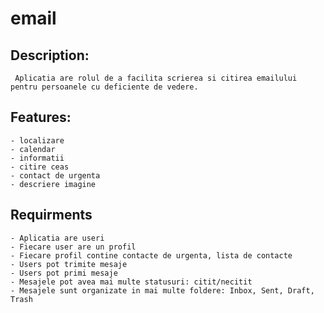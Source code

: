 email
=====

Description:
-------------
	 
	 Aplicatia are rolul de a facilita scrierea si citirea emailului pentru persoanele cu deficiente de vedere.

Features:
-------------
	- localizare
	- calendar
	- informatii
	- citire ceas
	- contact de urgenta
	- descriere imagine 

Requirments
--------------
	- Aplicatia are useri
	- Fiecare user are un profil
	- Fiecare profil contine contacte de urgenta, lista de contacte
	- Users pot trimite mesaje
	- Users pot primi mesaje
	- Mesajele pot avea mai multe statusuri: citit/necitit
	- Mesajele sunt organizate in mai multe foldere: Inbox, Sent, Draft, Trash

